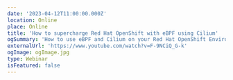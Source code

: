 ```yaml
---
date: '2023-04-12T11:00:00.000Z'
location: Online
place: Online
title: 'How to supercharge Red Hat OpenShift with eBPF using Cilium'
ogSummary: 'How to use eBPF and Cilium on your Red Hat OpenShift Environment'
externalUrl: 'https://www.youtube.com/watch?v=F-9NCiQ_G-k'
ogImage: ogImage.jpg
type: Webinar
isFeatured: false
---
```

